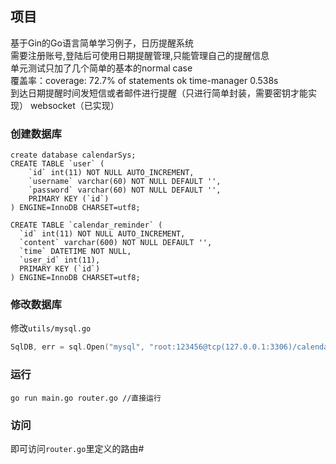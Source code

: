 ## 项目
基于Gin的Go语言简单学习例子，日历提醒系统
<br>
需要注册账号,登陆后可使用日期提醒管理,只能管理自己的提醒信息
<br>
单元测试只加了几个简单的基本的normal case
<br>
覆盖率：coverage: 72.7% of statements
ok      time-manager    0.538s
<br>
到达日期提醒时间发短信或者邮件进行提醒（只进行简单封装，需要密钥才能实现）
websocket（已实现）


### 创建数据库
```mysql
create database calendarSys;
CREATE TABLE `user` (
    `id` int(11) NOT NULL AUTO_INCREMENT,
    `username` varchar(60) NOT NULL DEFAULT '',
    `password` varchar(60) NOT NULL DEFAULT '',
    PRIMARY KEY (`id`)
) ENGINE=InnoDB CHARSET=utf8;

CREATE TABLE `calendar_reminder` (
  `id` int(11) NOT NULL AUTO_INCREMENT,
  `content` varchar(600) NOT NULL DEFAULT '',
  `time` DATETIME NOT NULL,
  `user_id` int(11),
  PRIMARY KEY (`id`)
) ENGINE=InnoDB CHARSET=utf8;
```
### 修改数据库
修改`utils/mysql.go`
```go
SqlDB, err = sql.Open("mysql", "root:123456@tcp(127.0.0.1:3306)/calendarSys?parseTime=true")
```
### 运行
```shell
go run main.go router.go //直接运行
```
### 访问
即可访问`router.go`里定义的路由#